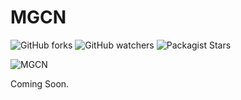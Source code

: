 # MGCN
![GitHub forks](https://img.shields.io/github/forks/demonph10/MGCN?style=social)
![GitHub watchers](https://img.shields.io/github/watchers/demonph10/MGCN?style=social)
![Packagist Stars](https://img.shields.io/packagist/stars/demonph10/MGCN)

![MGCN](<img src="[https://github.com/demonph10/MGCN/blob/main/logo-color.svg]">)


Coming Soon.
